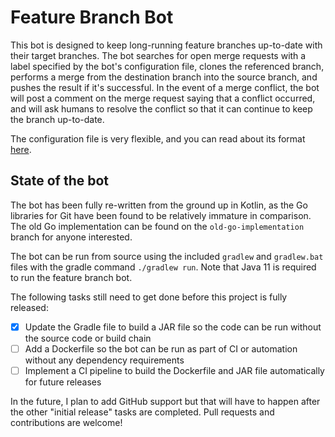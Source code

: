 # Feature Branch Bot

This bot is designed to keep long-running feature branches up-to-date with their target branches.
The bot searches for open merge requests with a label specified by the bot's configuration file,
clones the referenced branch, performs a merge from the destination branch into the source branch,
and pushes the result if it's successful. In the event of a merge conflict, the bot will post a comment
on the merge request saying that a conflict occurred, and will ask humans to resolve the conflict so that it can continue
to keep the branch up-to-date.

The configuration file is very flexible, and you can read about its format [here](./README_CONFIG.md).

## State of the bot

The bot has been fully re-written from the ground up in Kotlin, as the Go libraries for Git have been found to be
relatively immature in comparison. The old Go implementation can be found on the `old-go-implementation` branch for
anyone interested.

The bot can be run from source using the included `gradlew` and `gradlew.bat` files with the gradle command
`./gradlew run`. Note that Java 11 is required to run the feature branch bot.

The following tasks still need to get done before this project is fully released:
 - [x] Update the Gradle file to build a JAR file so the code can be run without the source code or build chain
 - [ ] Add a Dockerfile so the bot can be run as part of CI or automation without any dependency requirements
 - [ ] Implement a CI pipeline to build the Dockerfile and JAR file automatically for future releases

In the future, I plan to add GitHub support but that will have to happen after the other "initial release" tasks
are completed. Pull requests and contributions are welcome!
